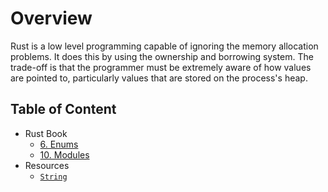 # Overview

Rust is a low level programming capable of ignoring the memory allocation problems. It does this by using the ownership and borrowing system. The trade-off is that the programmer must be extremely aware of how values are pointed to, particularly values that are stored on the process's heap.

## Table of Content

- Rust Book
	- [6. Enums](ch06_00_enums.md)
	- [10. Modules](ch10_00_modules.md)
- Resources
	- [`String`](rust_string.md)